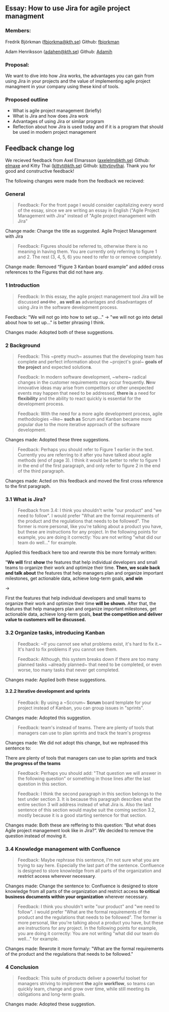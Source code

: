 ## Essay: How to use Jira for agile project managment

### Members:
Fredrik Björkman (fbjorkma@kth.se) Github: [fbjorkman](https://github.com/fbjorkman)

Adam Henriksson (adahen@kth.se) Github: [Adamih](https://github.com/Adamih) 

### Proposal:
We want to dive into how Jira works, the advantages you can gain from using Jira in your projects and the value of implementing agile project managment in your company using these kind of tools.

### Proposed outline
- What is agile project management (briefly)
- What is Jira and how does Jira work
- Advantages of using Jira or simliar program
- Reflection about how Jira is used today and if it is a program that should be used in modern project management

## Feedback change log
We recieved feedback from Axel Elmarsson (axelelm@kth.se) Github: [elmaxe](https://github.com/elmaxe) and Kitty Thai (kittyt@kth.se) Github: [kittytinythai](https://github.com/kittytinythai).
Thank you for good and constructive feedback!

The following changes were made from the feedback we recieved:

### General
>Feedback: For the front page I would consider capitalizing every word of the essay, since we are writing an essay in English ("Agile Project Management with Jira" instead of "Agile project management with Jira"
>
Change made: Change the title as suggested. Agile Project Management with Jira

>Feedback: Figures should be referred to, otherwise there is no meaning in having them. You are currently only referring to figure 1 and 2. The rest (3, 4, 5, 6) you need to refer to or remove completely.
>
Change made: Removed “Figure 3 Kanban board example” and added cross references to the Figures that did not have any.

### 1 Introduction
>Feedback: In this essay, the agile project management tool Jira will be discussed ~~and the~~ , **as well as** advantages and disadvantages of using Jira in the software development process.

Feedback: "We will not go into how to set up..." -> "we will not go into detail about how to set up..." is better phrasing I think.
>
Changes made: Adopted both of these suggestions.

### 2 Background
>Feedback: This ~pretty much~ assumes that the developing team has complete and perfect information about the ~project's goal~ **goals of the project** and expected solution**s**.
>
>Feedback: In modern software development, ~where~ radical changes in the customer requirements may occur frequently. **N**ew innovative ideas may arise from competitors or other unexpected events may happen that need to be addressed, **there is** a need for **flexibility** and the ability to react quickly is essential for the development process.
>
>Feedback: With the need for a more agile development process, agile methodologies ~like~ **such as** Scrum and Kanban became more popular due to the more iterative approach of the software development.
>
Changes made: Adopted these three suggestions.

>Feedback: Perhaps you should refer to Figure 1 earlier in the text. Currently you are referring to it after you have talked about agile methods (end of page 3). I think it would be better to refer to figure 1 in the end of the first paragraph, and only refer to figure 2 in the end of the third paragraph.
>
Changes made: Acted on this feedback and moved the first cross reference to the first paragraph. 

### 3.1 What is Jira?
>Feedback from 3.4: I think you shouldn't write "our product" and "we need to follow". I would prefer "What are the formal requirements of the product and the regulations that needs to be followed". The former is more personal, like you're talking about a product you have, but these are instructions for any project. In the following points for example, you are doing it correctly: You are not writing "what did our team do well..." for example.
>
Applied this feedback here too and rewrote this be more formaly written:

"**We will** first **show** the features that help individual developers and small teams to organize their work and optimize their time. **Then, we scale back and talk about** the features that help managers plan and organize important milestones, get actionable data, achieve long-term goals, **and win**

->

First the features that help individual developers and small teams to organize their work and optimize their time **will be shown.** After that, the features that help managers plan and organize important milestones, get actionable data, achieve long-term goals, **beat the competition and deliver value to customers will be discussed.**

### 3.2 Organize tasks, introducing Kanban
>Feedback: ~If you cannot see what problems exist, it's hard to fix it.~ It's hard to fix problems if you cannot see them.
>
>Feedback: Although, this system breaks down if there are too many planned tasks ~already planned~
that need to be completed, or even worse, too many tasks that never get completed.
>

Changes made: Applied both these suggestions.

#### 3.2.2 Iterative development and sprints
>Feedback: By using a ~Sccrum~ **Scrum** board template for your project instead of Kanban, you can group issues in "sprints".
>
Changes made: Adopted this suggestion.

>Feedback: team's instead of teams.
There are plenty of tools that managers can use to plan sprints and track the team's progress
>
Changes made: We did not adopt this change, but we rephrased this sentence to: 

There are plenty of tools that managers can use to plan sprints and track **the progress of the teams**

>Feedback: Perhaps you should add: "That question we will answer in the following question" or something in those lines after the last question in this section.
>
>Feedback: I think the second paragraph in this section belongs to the text under section 3. It is because this paragraph describes what the entire section 3 will address instead of what Jira is. Also the last sentence of this section would maybe suit the coming section 3.2, mostly because it is a good starting sentence for that section.
>
Changes made: Both these are reffering to this question: “But what does Agile project management look like in Jira?”. We decided to remove the question instead of moving it.

### 3.4 Knowledge management with Confluence
>Feedback: Maybe rephrase this sentence, I'm not sure what you are trying to say here. Especially the last part of the sentence. Confluence is designed to store knowledge from all parts of the organization and **restrict access wherever necessary**.
>
Changes made: Change the sentence to: Confluence is designed to store knowledge from all parts of the organization and restrict access **to critical business documents within your organization** wherever necessary.

>Feedback: I think you shouldn't write "our product" and "we need to follow". I would prefer "What are the formal requirements of the product and the regulations that needs to be followed". The former is more personal, like you're talking about a product you have, but these are instructions for any project. In the following points for example, you are doing it correctly: You are not writing "what did our team do well..." for example.
>
Changes made: Rewrote it more formaly: "What are the formal requirements of the product and the regulations that needs to be followed."

### 4 Conclusion
>Feedback: This suite of products deliver a powerful toolset for managers striving to implement **the** agile **workflow**, so teams can quickly learn, change and grow over time, while still meeting its obligations and long-term goals.
>
Changes made: Adopted these suggestion.
